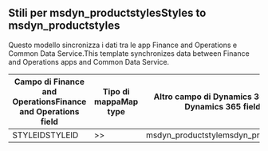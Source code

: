 ## <a name="styles-to-msdyn_productstyles"></a><span data-ttu-id="a8a86-101">Stili per msdyn_productstyles</span><span class="sxs-lookup"><span data-stu-id="a8a86-101">Styles to msdyn_productstyles</span></span>

<span data-ttu-id="a8a86-102">Questo modello sincronizza i dati tra le app Finance and Operations e Common Data Service.</span><span class="sxs-lookup"><span data-stu-id="a8a86-102">This template synchronizes data between Finance and Operations apps and Common Data Service.</span></span>

<span data-ttu-id="a8a86-103">Campo di Finance and Operations</span><span class="sxs-lookup"><span data-stu-id="a8a86-103">Finance and Operations field</span></span> | <span data-ttu-id="a8a86-104">Tipo di mappa</span><span class="sxs-lookup"><span data-stu-id="a8a86-104">Map type</span></span> | <span data-ttu-id="a8a86-105">Altro campo di Dynamics 365</span><span class="sxs-lookup"><span data-stu-id="a8a86-105">Other Dynamics 365 field</span></span> | <span data-ttu-id="a8a86-106">Valore predefinito</span><span class="sxs-lookup"><span data-stu-id="a8a86-106">Default value</span></span>
---|---|---|---
<span data-ttu-id="a8a86-107">STYLEID</span><span class="sxs-lookup"><span data-stu-id="a8a86-107">STYLEID</span></span> | >> | <span data-ttu-id="a8a86-108">msdyn_productstyle</span><span class="sxs-lookup"><span data-stu-id="a8a86-108">msdyn_productstyle</span></span> | 
